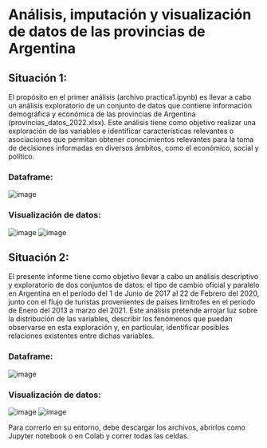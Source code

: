 # Análisis, imputación y visualización de datos de las provincias de Argentina

## Situación 1:

El propósito en el primer análisis (archivo practica1.ipynb) es llevar a cabo un análisis exploratorio de un conjunto de datos que contiene información demográfica y económica de las provincias de Argentina (provincias_datos_2022.xlsx). Este análisis tiene como objetivo realizar una exploración de las variables e identificar características relevantes o asociaciones que permitan obtener conocimientos relevantes para la toma de decisiones informadas en diversos ámbitos, como el económico, social y político.
### Dataframe:
![image](https://github.com/Flor243/Data-Science-Foundations/assets/86813843/34711b78-999f-44fa-a31c-0d36e7a357b0)
### Visualización de datos:
![image](https://github.com/Flor243/Data-Science-Foundations/assets/86813843/8c8f8169-6e39-4b62-97a1-2e4f3e6e8dcb)
![image](https://github.com/Flor243/Data-Science-Foundations/assets/86813843/267e4571-3d59-4860-96c0-9c2adc84ed19)

## Situación 2:

El presente informe tiene como objetivo llevar a cabo un análisis descriptivo y exploratorio de dos conjuntos de datos: el tipo de cambio oficial y paralelo en Argentina en el período del 1 de Junio de 2017 al 22 de Febrero del 2020, junto con el flujo de turistas provenientes de países limítrofes en el período de Enero del 2013 a marzo del 2021. Este análisis pretende arrojar luz sobre la distribución de las variables, describir los fenómenos que puedan observarse en esta exploración y, en particular, identificar posibles relaciones existentes entre dichas variables.
### Dataframe:
![image](https://github.com/Flor243/Data-Science-Foundations/assets/86813843/2d88e914-034c-44fd-9dd0-38837620b81a)
### Visualización de datos:
![image](https://github.com/Flor243/Data-Science-Foundations/assets/86813843/f63dbb66-d14e-4e43-9f29-3bf7c48c7a83)
![image](https://github.com/Flor243/Data-Science-Foundations/assets/86813843/8c6d58ba-49e9-45e9-a8fa-67ebd7a49bd1)


Para correrlo en su entorno, debe descargar los archivos, abrirlos como Jupyter notebook o en Colab y correr todas las celdas.
